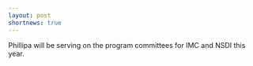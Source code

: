 ```yaml
---
layout: post
shortnews: true
---
```


Phillipa will be serving on the program committees for IMC and NSDI this year.